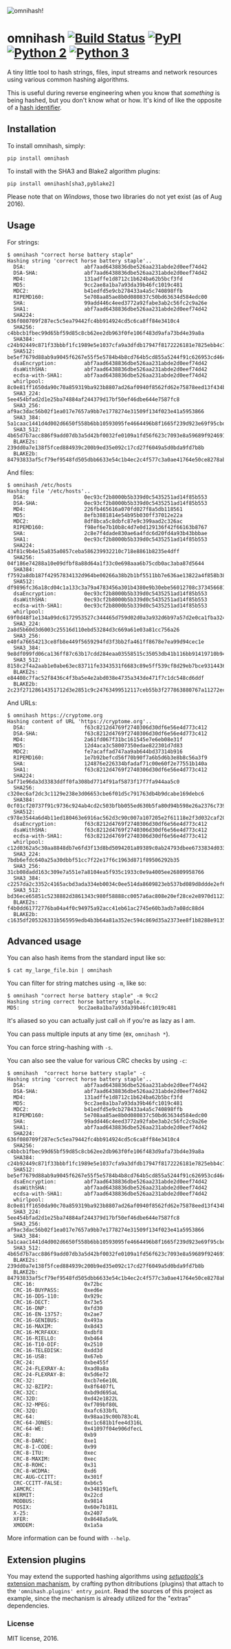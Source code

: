 ![omnihash!](http://i.imgur.com/IAAI2ll.png)

# omnihash [![Build Status](https://travis-ci.org/Miserlou/omnihash.svg)](https://travis-ci.org/Miserlou/omnihash) [![PyPI](https://img.shields.io/pypi/v/omnihash.svg)](https://pypi.python.org/pypi/omnihash) [![Python 2](https://img.shields.io/badge/Python-2-brightgreen.svg)](https://pypi.python.org/pypi/omnihash/) [![Python 3](https://img.shields.io/badge/Python-3-brightgreen.svg)](https://pypi.python.org/pypi/omnihash/)

A tiny little tool to hash strings, files, input streams and network resources using various common hashing algorithms.

This is useful during reverse engineering when you know that _something_ is being hashed,
but you don't know what or how. It's kind of like the opposite of a [hash identifier](https://github.com/psypanda/hashID).

## Installation

To install omnihash, simply:

    pip install omnihash

To install with the SHA3 and Blake2 algorithm plugins:

    pip install omnihash[sha3,pyblake2] 

Please note that on *Windows*, those two libraries do not yet exist (as of Aug 2016).

## Usage

For strings:

    $ omnihash "correct horse battery staple"
    Hashing string 'correct horse battery staple'..
      DSA:                   abf7aad6438836dbe526aa231abde2d0eef74d42
      DSA-SHA:               abf7aad6438836dbe526aa231abde2d0eef74d42
      MD4:                   131adffe1d8712c1b624ba62b5bcf3fd
      MD5:                   9cc2ae8a1ba7a93da39b46fc1019c481
      MDC2:                  b41edfd5e9cb278433a4a5c740898ffb
      RIPEMD160:             5e708aa85ae8b0d080837c50bd63634d584edc00
      SHA:                   99add446c4eed3772a92fabe3ab2c56fc2c9a26e
      SHA1:                  abf7aad6438836dbe526aa231abde2d0eef74d42
      SHA224:                636f080709f287ec5c5ea79442fc4bb914924cd5c6ca8ff84e3410c4
      SHA256:                c4bbcb1fbec99d65bf59d85c8cb62ee2db963f0fe106f483d9afa73bd4e39a8a
      SHA384:                c24b92449c871f33bbbf1fc1989e5e1037cfa9a3dfdb17947f8172226181e7825ebb4c750763915835bf125a590e05ae
      SHA512:                be5ef7679d88ab9a9045f6267e55f5e5784b4b8cd764b5cd855a5244f91c626953cd46c43d7668873fd6efbd3b221249315580031963472a078781fe046e62ae
      dsaEncryption:         abf7aad6438836dbe526aa231abde2d0eef74d42
      dsaWithSHA:            abf7aad6438836dbe526aa231abde2d0eef74d42
      ecdsa-with-SHA1:       abf7aad6438836dbe526aa231abde2d0eef74d42
      whirlpool:             8c0e81ff1650da90c70a859319ba923b8807ad26af0940f8562fd62e75878eed13f434ba47860223ac55d92d91a169b3f9a1cbd4f10f3fca1b877088e5675891
      SHA3_224:              5ee454bfad2d1e25ba74884af244379d17bf50ef46dbe644e7587fc8
      SHA3_256:              af9ac3dac56b02f1ea017e7657a9bb7e1778274e31509f134f023e41a5953866
      SHA3_384:              5a1caac1441d4d002d6650f558b6bb10593095fe4664496b8f1665f239d923e69f95cbd141c5dcf833770542ff2322e8
      SHA3_512:              4b65d7b7acc886f9add07db3a5d42bf0032fe0109a1fd56f623c7093e8a59689f9246918a4f388034ddf393231eaba0742b3dc1840e4556270a729ce56098f35
      BLAKE2s:               239dd0a7e138f5fced884939c200b9ed35e092c17cd27f6049a5d0bda9fd7b8b
      BLAKE2b:               84793833af5cf79ef9548fd505dbb6633e54c1b4ec2c4f577c3a0ae41764e50ce8278ab8f6e0edd3e90ab6ef0914ff0e49329e0703ecc2fb7fdac12a4823fea7

And files:

    $ omnihash /etc/hosts
    Hashing file '/etc/hosts'..
      DSA:                   0ec93cf2b8000b5b339d0c5435251ad14f85b553
      DSA-SHA:               0ec93cf2b8000b5b339d0c5435251ad14f85b553
      MD4:                   226fb465616a070fd027f8a5db118561
      MD5:                   8efb3881814e54b95b030ff37012e22a
      MDC2:                  8df8bca5c8dbfc87e9c399aad2c326ac
      RIPEMD160:             f98ef6e7b10b8c4d7e0d129136f42f66163b8767
      SHA:                   2c8e7f4dade830ae6a4fdc6d20fd4a93b43bbbae
      SHA1:                  0ec93cf2b8000b5b339d0c5435251ad14f85b553
      SHA224:                43f81c9b4e15a835a0857ceba586239932210c718e8861b8235e4dff
      SHA256:                04f186e74288a10e09dfbf8a88d64a1f33c0e698aaa6b75cdb0ac3aba87d5644
      SHA384:                f7592a8db187f42957834132d964be00266a38b2b1bf5511bb7e636ae13822a4f858b386c11a77f680e34c49ca9cd8c1
      SHA512:                df9896fc36a18cd04c1a133c3a79a4783456a301b4380e9b30ebe56012708c373456681d6066ad7608f26cbcc147bd171cf57f1f9a6e977bf16295945e32047b
      dsaEncryption:         0ec93cf2b8000b5b339d0c5435251ad14f85b553
      dsaWithSHA:            0ec93cf2b8000b5b339d0c5435251ad14f85b553
      ecdsa-with-SHA1:       0ec93cf2b8000b5b339d0c5435251ad14f85b553
      whirlpool:             69f0d48f1e134a09dc6172953527c344465d759d02d0a3a932d6b97a57d2e0ca1fba324180a013e84a7e7cd912de1fb6e50deb15d05a56c27f8ec53d58c768c2
      SHA3_224:              2a8d5b60d3d6003c25516d110ebd53284d3c669a61e03a81cc756a26
      SHA3_256:              e40fa76654213ce8fb8e449f5659294fd3f3bb2fa461ff8678e7ea99d94cec1e
      SHA3_384:              9e8df099fd06ca136ff87c63b17cdd284eaa03558515c35053db41b116bb91419710b948e908e74edddc74ca9cd3b76f
      SHA3_512:              8158c2f4a2aab1e0abe63ec83711fe3343531f6683c89e5ff539cf8d29eb7bce931443646cd2704a9f1b901436741cc28d230bc58c5e98ed42b676fc15bfa354
      BLAKE2s:               e84408c7fac52f8436c4f3ba5e4e2abd038e4735a343de471f7c1dc548cd6ddf
      BLAKE2b:               2c23f27128614351712d3e2851c9c24763499512117ceb55b3f277863880767a11272ec5abe5527a9ae08cdea367264aa31b9160da148c00f732806200076954

And URLs:

    $ omnihash https://cryptome.org
    Hashing content of URL 'https://cryptome.org'..
      DSA:                   f63c8212d4769f2740306d30df6e56e4d773c412
      DSA-SHA:               f63c8212d4769f2740306d30df6e56e4d773c412
      MD4:                   2a61fd067f31bc161545e7e6eb08e31f
      MD5:                   12d4aca3c58007350edae822301d7d83
      MDC2:                  fe7acaffad747aa9ab644bd37314b916
      RIPEMD160:             1e7b92befcd56f70b90f7a6b5d6b3e8b8c56a3f9
      SHA:                   124876e226334bfadaf71c00e60f2e77551b140a
      SHA1:                  f63c8212d4769f2740306d30df6e56e4d773c412
      SHA224:                5af71e96da3d3383ddff0fa308bd7714f91af5873f17f7fa944aa5c0
      SHA256:                c320ec6af2dc3c1129e238e3d06653cbe6f01d5c791763db4b9dcabe169debc6
      SHA384:                0cf01cf20737f91c9736c924ab4cd2c503bfbb055ed630b5fa80d94b598e26a2376c739c4d195e464e2259c0cb4f6313
      SHA512:                c978e3544a6d4b11ed180463e6916ac562d3c90c007a107205e2f61118e2f3d032caf2053bd4ee0ab5c4a287279d0294dec4663ab2e3ed90e3e7312c2ae69abc
      dsaEncryption:         f63c8212d4769f2740306d30df6e56e4d773c412
      dsaWithSHA:            f63c8212d4769f2740306d30df6e56e4d773c412
      ecdsa-with-SHA1:       f63c8212d4769f2740306d30df6e56e4d773c412
      whirlpool:             c12d0362a5c30aa8848db7e6fd3f13d8bd5094201a89389c0ab24793dbee6733834d03362f6a960816abd450a900c016797996ac46e50af38bb02681054f30e7
      SHA3_224:              7bdb6efdc640a25a30dbbf51cc7f22e17f6c1963d871f89506292b35
      SHA3_256:              31cb08dadd163c309e7a551e7a8104ea5f935c1933c0e9a4005ee26809958766
      SHA3_384:              c2257da2c3352c4165acbd3ada334eb0034c0ee514da8609823eb537bd089d8ddde2ef63eead0867208f8c5d10f866b3
      SHA3_512:              bd36ece65851c5238882d3861343c980f58888cc0057a6ac808e20ef28ce2e8970d1123c88360c13064f3dbd332a10369df6b4be9483a9b8860b9d2156dd3e65
      BLAKE2s:               f4b0dd61772776ba04a4f0c94975a92acc41eb61ac2745e60b3adb7a08dc88d4
      BLAKE2b:               c1635df205326331b565959edb4b3b64a81a352ec594c869d35a2373ee8f1b8288e9135c0627b6cc44d54378a4b1f1fb39e124065644b7b9a62f57dd0e16e8ab2c23f27128614351712d3e2851c9c24763499512117ceb55b3f277863880767a11272ec5abe5527a9ae08cdea367264aa31b9160da148c00f732806200076954


## Advanced usage

You can also hash items from the standard input like so:

    $ cat my_large_file.bin | omnihash

You can filter for string matches using `-m`, like so:

    $ omnihash "correct horse battery staple" -m 9cc2
    Hashing string correct horse battery staple..
    MD5:                   9cc2ae8a1ba7a93da39b46fc1019c481

It's aliased so you can actually just call `oh` if you're as lazy as I am.

You can pass multiple inputs at any time (ex, `omnihash *`).

You can force string-hashing with `-s`.

You can also see the value for various CRC checks by using `-c`:

    $ omnihash  "correct horse battery staple" -c
    Hashing string 'correct horse battery staple'..
      DSA:                   abf7aad6438836dbe526aa231abde2d0eef74d42
      DSA-SHA:               abf7aad6438836dbe526aa231abde2d0eef74d42
      MD4:                   131adffe1d8712c1b624ba62b5bcf3fd
      MD5:                   9cc2ae8a1ba7a93da39b46fc1019c481
      MDC2:                  b41edfd5e9cb278433a4a5c740898ffb
      RIPEMD160:             5e708aa85ae8b0d080837c50bd63634d584edc00
      SHA:                   99add446c4eed3772a92fabe3ab2c56fc2c9a26e
      SHA1:                  abf7aad6438836dbe526aa231abde2d0eef74d42
      SHA224:                636f080709f287ec5c5ea79442fc4bb914924cd5c6ca8ff84e3410c4
      SHA256:                c4bbcb1fbec99d65bf59d85c8cb62ee2db963f0fe106f483d9afa73bd4e39a8a
      SHA384:                c24b92449c871f33bbbf1fc1989e5e1037cfa9a3dfdb17947f8172226181e7825ebb4c750763915835bf125a590e05ae
      SHA512:                be5ef7679d88ab9a9045f6267e55f5e5784b4b8cd764b5cd855a5244f91c626953cd46c43d7668873fd6efbd3b221249315580031963472a078781fe046e62ae
      dsaEncryption:         abf7aad6438836dbe526aa231abde2d0eef74d42
      dsaWithSHA:            abf7aad6438836dbe526aa231abde2d0eef74d42
      ecdsa-with-SHA1:       abf7aad6438836dbe526aa231abde2d0eef74d42
      whirlpool:             8c0e81ff1650da90c70a859319ba923b8807ad26af0940f8562fd62e75878eed13f434ba47860223ac55d92d91a169b3f9a1cbd4f10f3fca1b877088e5675891
      SHA3_224:              5ee454bfad2d1e25ba74884af244379d17bf50ef46dbe644e7587fc8
      SHA3_256:              af9ac3dac56b02f1ea017e7657a9bb7e1778274e31509f134f023e41a5953866
      SHA3_384:              5a1caac1441d4d002d6650f558b6bb10593095fe4664496b8f1665f239d923e69f95cbd141c5dcf833770542ff2322e8
      SHA3_512:              4b65d7b7acc886f9add07db3a5d42bf0032fe0109a1fd56f623c7093e8a59689f9246918a4f388034ddf393231eaba0742b3dc1840e4556270a729ce56098f35
      BLAKE2s:               239dd0a7e138f5fced884939c200b9ed35e092c17cd27f6049a5d0bda9fd7b8b
      BLAKE2b:               84793833af5cf79ef9548fd505dbb6633e54c1b4ec2c4f577c3a0ae41764e50ce8278ab8f6e0edd3e90ab6ef0914ff0e49329e0703ecc2fb7fdac12a4823fea7
      CRC-16:                0x72bc
      CRC-16-BUYPASS:        0xed6e
      CRC-16-DDS-110:        0x929c
      CRC-16-DECT:           0x73e5
      CRC-16-DNP:            0xfd30
      CRC-16-EN-13757:       0x2ae7
      CRC-16-GENIBUS:        0x493a
      CRC-16-MAXIM:          0x8d43
      CRC-16-MCRF4XX:        0xdbf8
      CRC-16-RIELLO:         0xb464
      CRC-16-T10-DIF:        0x2510
      CRC-16-TELEDISK:       0xdd3d
      CRC-16-USB:            0x67eb
      CRC-24:                0xbe455f
      CRC-24-FLEXRAY-A:      0xad0a8a
      CRC-24-FLEXRAY-B:      0x5d6e72
      CRC-32:                0xcb7e6e10L
      CRC-32-BZIP2:          0x8f6407fL
      CRC-32C:               0xbd9d695aL
      CRC-32D:               0xd42e1822L
      CRC-32-MPEG:           0xf709bf80L
      CRC-32Q:               0xafc633bfL
      CRC-64:                0x98aa19c00b783c4L
      CRC-64-JONES:          0xc1c681b1fee4d316L
      CRC-64-WE:             0x41097f04e906dfecL
      CRC-8:                 0xb9
      CRC-8-DARC:            0xe1
      CRC-8-I-CODE:          0x99
      CRC-8-ITU:             0xec
      CRC-8-MAXIM:           0xec
      CRC-8-ROHC:            0x31
      CRC-8-WCDMA:           0xd6
      CRC-AUG-CCITT:         0x301f
      CRC-CCITT-FALSE:       0xb6c5
      JAMCRC:                0x348191efL
      KERMIT:                0x22cd
      MODBUS:                0x9814
      POSIX:                 0x60e7b181L
      X-25:                  0x2407
      XFER:                  0x8648a5a9L
      XMODEM:                0x1a5a

More information can be found with `--help`.

## Extension plugins

You may extend the supported hashing algorithms using [*setuptools*'s extension machanism](https://setuptools.readthedocs.io/en/latest/setuptools.html#dynamic-discovery-of-services-and-plugins),
by crafting python ditributions (plugins) that attach to the `'omnihash.plugins' entry_point`.
Read the sources of this project as example, since the mechanism is already utilized for the "extras" dependencies.

### License

MIT license, 2016.
